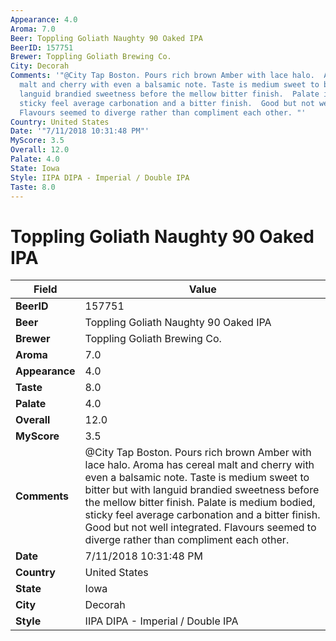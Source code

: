 ```yaml
---
Appearance: 4.0
Aroma: 7.0
Beer: Toppling Goliath Naughty 90 Oaked IPA
BeerID: 157751
Brewer: Toppling Goliath Brewing Co.
City: Decorah
Comments: '"@City Tap Boston. Pours rich brown Amber with lace halo.  Aroma has cereal
  malt and cherry with even a balsamic note. Taste is medium sweet to bitter but with
  languid brandied sweetness before the mellow bitter finish.  Palate is medium bodied,
  sticky feel average carbonation and a bitter finish.  Good but not well integrated.
  Flavours seemed to diverge rather than compliment each other. "'
Country: United States
Date: '"7/11/2018 10:31:48 PM"'
MyScore: 3.5
Overall: 12.0
Palate: 4.0
State: Iowa
Style: IIPA DIPA - Imperial / Double IPA
Taste: 8.0
---
```


# Toppling Goliath Naughty 90 Oaked IPA

| Field         | Value |
|---------------|-------|
| **BeerID** | 157751 |
| **Beer** | Toppling Goliath Naughty 90 Oaked IPA |
| **Brewer** | Toppling Goliath Brewing Co. |
| **Aroma** | 7.0 |
| **Appearance** | 4.0 |
| **Taste** | 8.0 |
| **Palate** | 4.0 |
| **Overall** | 12.0 |
| **MyScore** | 3.5 |
| **Comments** | @City Tap Boston. Pours rich brown Amber with lace halo.  Aroma has cereal malt and cherry with even a balsamic note. Taste is medium sweet to bitter but with languid brandied sweetness before the mellow bitter finish.  Palate is medium bodied, sticky feel average carbonation and a bitter finish.  Good but not well integrated. Flavours seemed to diverge rather than compliment each other.  |
| **Date** | 7/11/2018 10:31:48 PM |
| **Country** | United States |
| **State** | Iowa |
| **City** | Decorah |
| **Style** | IIPA DIPA - Imperial / Double IPA |
